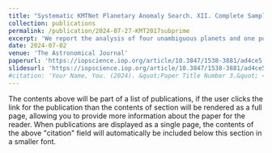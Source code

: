 ```yaml
---
title: "Systematic KMTNet Planetary Anomaly Search. XII. Complete Sample of 2017 Subprime Field Planets"
collection: publications
permalink: /publication/2024-07-27-KMT2017subprime
excerpt: 'We report the analysis of four unambiguous planets and one possible planet from the subprime fields (Γ ≤ 1 hr−1) of the 2017 Korea Microlensing Telescope Network (KMTNet) microlensing survey, to complete the KMTNet AnomalyFinder planetary sample for the 2017 subprime fields. They are KMT-2017-BLG-0849, KMT-2017-BLG-1057, OGLE-2017-BLG-0364, and KMT-2017-BLG-2331 (unambiguous), as well as KMT-2017-BLG-0958 (possible). For the four unambiguous planets, the mean planet–host mass ratios, q, are (1.0, 1.2, 4.6, 13) × 10^−4, the median planetary masses are (6.4, 24, 76, 171) M⊕, and the median host masses are (0.19, 0.57, 0.49, 0.40) M⊙, respectively, found from a Bayesian analysis. We have completed the Anomaly Finder planetary sample from the first 4 yr of KMTNet data (2016–2019), with 112 unambiguous planets in total, which nearly tripled the microlensing planetary sample. The "sub-Saturn desert" (log q=[-3.6,-3.0]) found in the 2018 and 2019 KMTNet samples is confirmed by the 2016 and 2017 KMTNet samples.'
date: 2024-07-02
venue: 'The Astronomical Journal'
paperurl: 'https://iopscience.iop.org/article/10.3847/1538-3881/ad4ce5'
slidesurl: 'https://iopscience.iop.org/article/10.3847/1538-3881/ad4ce5/pdf'
#citation: 'Your Name, You. (2024). &quot;Paper Title Number 3.&quot; <i>GitHub Journal of Bugs</i>. 1(3).'
---
```


The contents above will be part of a list of publications, if the user clicks the link for the publication than the contents of section will be rendered as a full page, allowing you to provide more information about the paper for the reader. When publications are displayed as a single page, the contents of the above "citation" field will automatically be included below this section in a smaller font.
